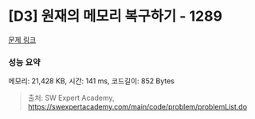 # [D3] 원재의 메모리 복구하기 - 1289 

[문제 링크](https://swexpertacademy.com/main/code/problem/problemDetail.do?contestProbId=AV19AcoKI9sCFAZN) 

### 성능 요약

메모리: 21,428 KB, 시간: 141 ms, 코드길이: 852 Bytes



> 출처: SW Expert Academy, https://swexpertacademy.com/main/code/problem/problemList.do